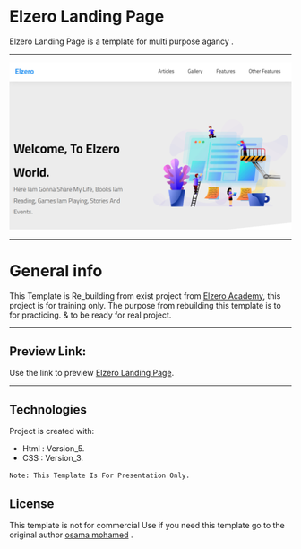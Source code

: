 # Elzero Landing Page
Elzero Landing Page is a template for multi purpose agancy .

<hr />
<img src="images/preview.png" /> 

<hr />

# General info

This Template is Re_building from exist project from [Elzero Academy](https://elzero.org/), this project is for training only.
The purpose from rebuilding this template is to for practicing. & to be ready for real project.

<hr />

## Preview Link:
Use the link to preview [Elzero Landing Page](https://ali-sabry.github.com/Elzero-Landing-Page).

<hr />

## Technologies
Project is created with:
* Html       : Version_5.
* CSS        : Version_3.

```bash
Note: This Template Is For Presentation Only.
```

## License
This template is not for commercial Use if you need this template go to the original author [osama mohamed](https://www.facebook.com/OsElzero) .
